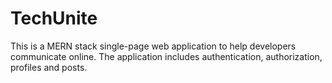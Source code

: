 # TechUnite

This is a MERN stack single-page web application to help developers communicate online. The application includes authentication, authorization, profiles and posts.
